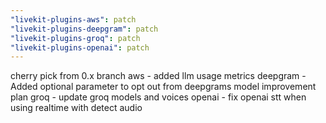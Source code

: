 ```yaml
---
"livekit-plugins-aws": patch
"livekit-plugins-deepgram": patch
"livekit-plugins-groq": patch
"livekit-plugins-openai": patch
---
```


cherry pick from 0.x branch
aws - added llm usage metrics
deepgram - Added optional parameter to opt out from deepgrams model improvement plan
groq - update groq models and voices
openai - fix openai stt when using realtime with detect audio